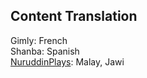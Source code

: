 ## Content Translation
Gimly: French\
Shanba: Spanish\
[NuruddinPlays](https://github.com/NuruddinPlays): Malay, Jawi
